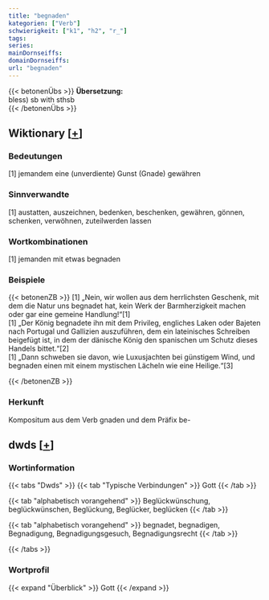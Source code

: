 ```yaml
---
title: "begnaden"
kategorien: ["Verb"]
schwierigkeit: ["k1", "h2", "r_"]
tags:
series:
mainDornseiffs:
domainDornseiffs:
url: "begnaden"
---
```


{{< betonenÜbs >}}
**Übersetzung:**  
bless) sb with sthsb  
{{< /betonenÜbs >}}

## Wiktionary [[+](https://de.wiktionary.org/wiki/begnaden)]

### Bedeutungen
[1] jemandem eine (unverdiente) Gunst (Gnade) gewähren  

### Sinnverwandte
[1] austatten, auszeichnen, bedenken, beschenken, gewähren, gönnen, schenken, verwöhnen, zuteilwerden lassen  

### Wortkombinationen
[1] jemanden mit etwas begnaden  

### Beispiele
{{< betonenZB >}}
[1] „Nein, wir wollen aus dem herrlichsten Geschenk, mit dem die Natur uns begnadet hat, kein Werk der Barmherzigkeit machen oder gar eine gemeine Handlung!“[1]  
[1] „Der König begnadete ihn mit dem Privileg, engliches Laken oder Bajeten nach Portugal und Gallizien auszuführen, dem ein lateinisches Schreiben beigefügt ist, in dem der dänische König den spanischen um Schutz dieses Handels bittet.“[2]  
[1] „Dann schweben sie davon, wie Luxusjachten bei günstigem Wind, und begnaden einen mit einem mystischen Lächeln wie eine Heilige.“[3]  

{{< /betonenZB >}}
### Herkunft
Kompositum aus dem Verb gnaden und dem Präfix be-  



## dwds [[+](https://www.dwds.de/wb/begnaden)]

### Wortinformation
{{< tabs "Dwds" >}}
{{< tab "Typische Verbindungen" >}}
Gott
{{< /tab >}}

{{< tab "alphabetisch vorangehend" >}}
Beglückwünschung, beglückwünschen, Beglückung, Beglücker, beglücken
{{< /tab >}}

{{< tab "alphabetisch vorangehend" >}}
begnadet, begnadigen, Begnadigung, Begnadigungsgesuch, Begnadigungsrecht
{{< /tab >}}

{{< /tabs >}}

### Wortprofil
{{< expand "Überblick" >}} Gott {{< /expand >}}

